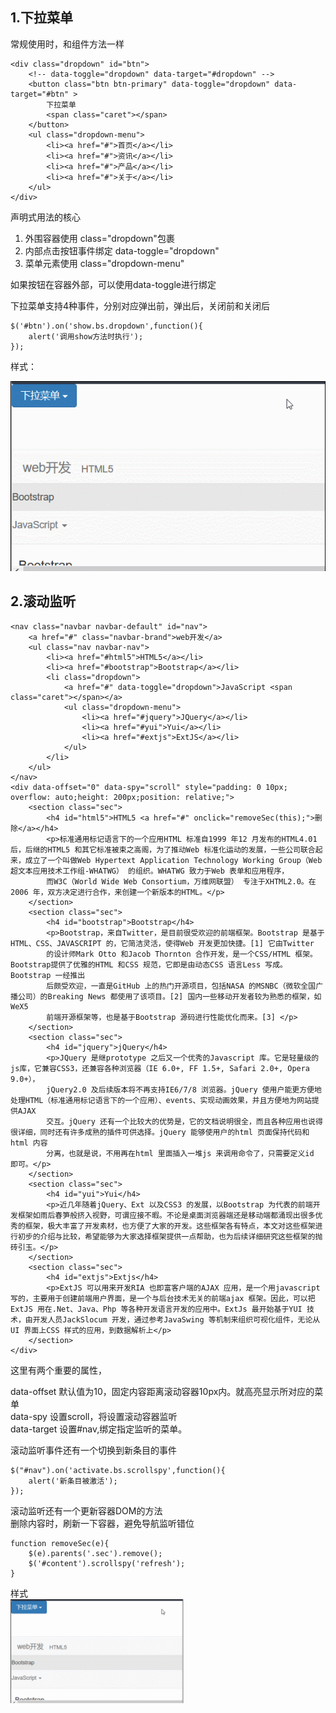 ## 1.下拉菜单 ##
常规使用时，和组件方法一样

	<div class="dropdown" id="btn">
		<!-- data-toggle="dropdown" data-target="#dropdown" -->
		<button class="btn btn-primary" data-toggle="dropdown" data-target="#btn" >
			下拉菜单
			<span class="caret"></span>
		</button>
		<ul class="dropdown-menu">
			<li><a href="#">首页</a></li>
			<li><a href="#">资讯</a></li>
			<li><a href="#">产品</a></li>
			<li><a href="#">关于</a></li>
		</ul>
	</div>

声明式用法的核心  
1. 外围容器使用 class="dropdown"包裹   
2. 内部点击按钮事件绑定 data-toggle="dropdown"    
3. 菜单元素使用 class="dropdown-menu"   

如果按钮在容器外部，可以使用data-toggle进行绑定   

下拉菜单支持4种事件，分别对应弹出前，弹出后，关闭前和关闭后

	$('#btn').on('show.bs.dropdown',function(){
		alert('调用show方法时执行');
	});

样式：  

![下拉菜单](../images/menu-dropdown.gif)

## 2.滚动监听 ##

	<nav class="navbar navbar-default" id="nav">
		<a href="#" class="navbar-brand">web开发</a>
		<ul class="nav navbar-nav">
			<li><a href="#html5">HTML5</a></li>
			<li><a href="#bootstrap">Bootstrap</a></li>
			<li class="dropdown">
				<a href="#" data-toggle="dropdown">JavaScript <span class="caret"></span></a>
				<ul class="dropdown-menu">
					<li><a href="#jquery">JQuery</a></li>
					<li><a href="#yui">Yui</a></li>
					<li><a href="#extjs">ExtJS</a></li>
				</ul>
			</li>
		</ul>
	</nav>
	<div data-offset="0" data-spy="scroll" style="padding: 0 10px; overflow: auto;height: 200px;position: relative;">
		<section class="sec">
			<h4 id="html5">HTML5 <a href="#" onclick="removeSec(this);">删除</a></h4>
			<p>标准通用标记语言下的一个应用HTML 标准自1999 年12 月发布的HTML4.01后，后继的HTML5 和其它标准被束之高阁，为了推动Web 标准化运动的发展，一些公司联合起来，成立了一个叫做Web Hypertext Application Technology Working Group（Web 超文本应用技术工作组-WHATWG） 的组织。WHATWG 致力于Web 表单和应用程序，
			而W3C（World Wide Web Consortium，万维网联盟） 专注于XHTML2.0。在2006 年，双方决定进行合作，来创建一个新版本的HTML。</p>
		</section>
		<section class="sec">
			<h4 id="bootstrap">Bootstrap</h4>
			<p>Bootstrap，来自Twitter，是目前很受欢迎的前端框架。Bootstrap 是基于HTML、CSS、JAVASCRIPT 的，它简洁灵活，使得Web 开发更加快捷。[1] 它由Twitter
			的设计师Mark Otto 和Jacob Thornton 合作开发，是一个CSS/HTML 框架。Bootstrap提供了优雅的HTML 和CSS 规范，它即是由动态CSS 语言Less 写成。Bootstrap 一经推出
			后颇受欢迎，一直是GitHub 上的热门开源项目，包括NASA 的MSNBC（微软全国广播公司）的Breaking News 都使用了该项目。[2] 国内一些移动开发者较为熟悉的框架，如WeX5
			前端开源框架等，也是基于Bootstrap 源码进行性能优化而来。[3] </p>
		</section>
		<section class="sec">
			<h4 id="jquery">jQuery</h4>
			<p>JQuery 是继prototype 之后又一个优秀的Javascript 库。它是轻量级的js库，它兼容CSS3，还兼容各种浏览器（IE 6.0+, FF 1.5+, Safari 2.0+, Opera 9.0+），
			jQuery2.0 及后续版本将不再支持IE6/7/8 浏览器。jQuery 使用户能更方便地处理HTML（标准通用标记语言下的一个应用）、events、实现动画效果，并且方便地为网站提供AJAX
			交互。jQuery 还有一个比较大的优势是，它的文档说明很全，而且各种应用也说得很详细，同时还有许多成熟的插件可供选择。jQuery 能够使用户的html 页面保持代码和html 内容
			分离，也就是说，不用再在html 里面插入一堆js 来调用命令了，只需要定义id 即可。</p>
		</section>
		<section class="sec">
			<h4 id="yui">Yui</h4>
			<p>近几年随着jQuery、Ext 以及CSS3 的发展，以Bootstrap 为代表的前端开发框架如雨后春笋般挤入视野，可谓应接不暇。不论是桌面浏览器端还是移动端都涌现出很多优秀的框架，极大丰富了开发素材，也方便了大家的开发。这些框架各有特点，本文对这些框架进行初步的介绍与比较，希望能够为大家选择框架提供一点帮助，也为后续详细研究这些框架的抛砖引玉。</p>
		</section>
		<section class="sec">
			<h4 id="extjs">Extjs</h4>
			<p>ExtJS 可以用来开发RIA 也即富客户端的AJAX 应用，是一个用javascript写的，主要用于创建前端用户界面，是一个与后台技术无关的前端ajax 框架。因此，可以把ExtJS 用在.Net、Java、Php 等各种开发语言开发的应用中。ExtJs 最开始基于YUI 技术，由开发人员JackSlocum 开发，通过参考JavaSwing 等机制来组织可视化组件，无论从UI 界面上CSS 样式的应用，到数据解析上</p>
		</section>
	</div>

这里有两个重要的属性，  

data-offset  默认值为10，固定内容距离滚动容器10px内。就高亮显示所对应的菜单  
data-spy 设置scroll，将设置滚动容器监听  
data-target 设置#nav,绑定指定监听的菜单。

滚动监听事件还有一个切换到新条目的事件 
 
	$("#nav").on('activate.bs.scrollspy',function(){
		alert('新条目被激活');
	});



滚动监听还有一个更新容器DOM的方法   
删除内容时，刷新一下容器，避免导航监听错位


	function removeSec(e){
		$(e).parents('.sec').remove();
		$('#content').scrollspy('refresh');
	}

样式  
![滚动监听](../images/menu-scrollspy.gif)